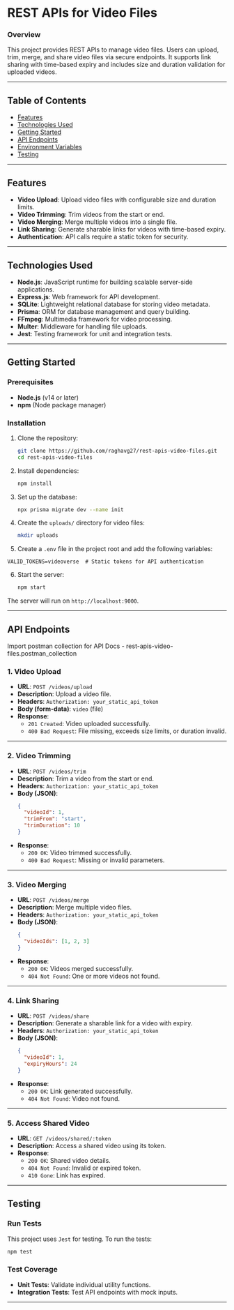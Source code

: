 # **REST APIs for Video Files**

### **Overview**
This project provides REST APIs to manage video files. Users can upload, trim, merge, and share video files via secure endpoints. It supports link sharing with time-based expiry and includes size and duration validation for uploaded videos.

---

## **Table of Contents**

- [Features](#features)
- [Technologies Used](#technologies-used)
- [Getting Started](#getting-started)
- [API Endpoints](#api-endpoints)
- [Environment Variables](#environment-variables)
- [Testing](#testing)



---

## **Features**

- **Video Upload**: Upload video files with configurable size and duration limits.
- **Video Trimming**: Trim videos from the start or end.
- **Video Merging**: Merge multiple videos into a single file.
- **Link Sharing**: Generate sharable links for videos with time-based expiry.
- **Authentication**: API calls require a static token for security.

---

## **Technologies Used**

- **Node.js**: JavaScript runtime for building scalable server-side applications.
- **Express.js**: Web framework for API development.
- **SQLite**: Lightweight relational database for storing video metadata.
- **Prisma**: ORM for database management and query building.
- **FFmpeg**: Multimedia framework for video processing.
- **Multer**: Middleware for handling file uploads.
- **Jest**: Testing framework for unit and integration tests.

---

## **Getting Started**

### **Prerequisites**

- **Node.js** (v14 or later)
- **npm** (Node package manager)

### **Installation**

1. Clone the repository:
   ```bash
   git clone https://github.com/raghavg27/rest-apis-video-files.git
   cd rest-apis-video-files
   ```

2. Install dependencies:
   ```bash
   npm install
   ```

3. Set up the database:
   ```bash
   npx prisma migrate dev --name init
   ```

4. Create the `uploads/` directory for video files:
   ```bash
   mkdir uploads
   ```

5. Create a `.env` file in the project root and add the following variables:

```env
VALID_TOKENS=videoverse  # Static tokens for API authentication
```

6. Start the server:
   ```bash
   npm start
   ```

The server will run on `http://localhost:9000`.

---

## **API Endpoints**

Import postman collection for API Docs - rest-apis-video-files.postman_collection

### **1. Video Upload**
- **URL**: `POST /videos/upload`
- **Description**: Upload a video file.
- **Headers**: `Authorization: your_static_api_token`
- **Body (form-data)**: `video` (file)
- **Response**:
  - `201 Created`: Video uploaded successfully.
  - `400 Bad Request`: File missing, exceeds size limits, or duration invalid.

---

### **2. Video Trimming**
- **URL**: `POST /videos/trim`
- **Description**: Trim a video from the start or end.
- **Headers**: `Authorization: your_static_api_token`
- **Body (JSON)**:
  ```json
  {
    "videoId": 1,
    "trimFrom": "start",
    "trimDuration": 10
  }
  ```
- **Response**:
  - `200 OK`: Video trimmed successfully.
  - `400 Bad Request`: Missing or invalid parameters.

---

### **3. Video Merging**
- **URL**: `POST /videos/merge`
- **Description**: Merge multiple video files.
- **Headers**: `Authorization: your_static_api_token`
- **Body (JSON)**:
  ```json
  {
    "videoIds": [1, 2, 3]
  }
  ```
- **Response**:
  - `200 OK`: Videos merged successfully.
  - `404 Not Found`: One or more videos not found.

---

### **4. Link Sharing**
- **URL**: `POST /videos/share`
- **Description**: Generate a sharable link for a video with expiry.
- **Headers**: `Authorization: your_static_api_token`
- **Body (JSON)**:
  ```json
  {
    "videoId": 1,
    "expiryHours": 24
  }
  ```
- **Response**:
  - `200 OK`: Link generated successfully.
  - `404 Not Found`: Video not found.

---

### **5. Access Shared Video**
- **URL**: `GET /videos/shared/:token`
- **Description**: Access a shared video using its token.
- **Response**:
  - `200 OK`: Shared video details.
  - `404 Not Found`: Invalid or expired token.
  - `410 Gone`: Link has expired.

---

## **Testing**

### **Run Tests**
This project uses `Jest` for testing. To run the tests:

```bash
npm test
```

### **Test Coverage**
- **Unit Tests**: Validate individual utility functions.
- **Integration Tests**: Test API endpoints with mock inputs.

---
